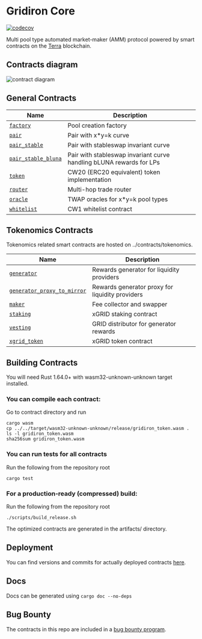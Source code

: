 # Gridiron Core

[![codecov](https://codecov.io/gh/exfury/gridiron-core/branch/main/graph/badge.svg?token=ROOLZTGZMM)](https://codecov.io/gh/exfury/gridiron-core)

Multi pool type automated market-maker (AMM) protocol powered by smart contracts on the [Terra](https://terra.money) blockchain.

## Contracts diagram

![contract diagram](./assets/sc_diagram.png "Contracts Diagram")

## General Contracts

| Name                                                       | Description                                  |
| ---------------------------------------------------------- | -------------------------------------------- |
| [`factory`](contracts/factory)                             | Pool creation factory                        |
| [`pair`](contracts/pair)                                   | Pair with x*y=k curve                        |
| [`pair_stable`](contracts/pair_stable)                     | Pair with stableswap invariant curve         |
| [`pair_stable_bluna`](contracts/pair_stable_bluna)         | Pair with stableswap invariant curve handling bLUNA rewards for LPs |
| [`token`](contracts/token)                                 | CW20 (ERC20 equivalent) token implementation |
| [`router`](contracts/router)                               | Multi-hop trade router                       |
| [`oracle`](contracts/periphery/oracle)                     | TWAP oracles for x*y=k pool types            |
| [`whitelist`](contracts/whitelist)                         | CW1 whitelist contract                       |

## Tokenomics Contracts

Tokenomics related smart contracts are hosted on ../contracts/tokenomics.

| Name                                                       | Description                                      |
| ---------------------------------------------------------- | ------------------------------------------------ |
| [`generator`](contracts/tokenomics/generator)                                   | Rewards generator for liquidity providers        |
| [`generator_proxy_to_mirror`](contracts/tokenomics/generator_proxy_to_mirror)   | Rewards generator proxy for liquidity providers  |
| [`maker`](contracts/tokenomics/maker)                                           | Fee collector and swapper                        |
| [`staking`](contracts/tokenomics/staking)                                       | xGRID staking contract                          |
| [`vesting`](contracts/tokenomics/vesting)                                       | GRID distributor for generator rewards          |
| [`xgrid_token`](contracts/tokenomics/xgrid_token)                             | xGRID token contract                            |

## Building Contracts

You will need Rust 1.64.0+ with wasm32-unknown-unknown target installed.

### You can compile each contract:
Go to contract directory and run 
    
```
cargo wasm
cp ../../target/wasm32-unknown-unknown/release/gridiron_token.wasm .
ls -l gridiron_token.wasm
sha256sum gridiron_token.wasm
```

### You can run tests for all contracts
Run the following from the repository root

```
cargo test
```

### For a production-ready (compressed) build:
Run the following from the repository root

```
./scripts/build_release.sh
```

The optimized contracts are generated in the artifacts/ directory.

## Deployment

You can find versions and commits for actually deployed contracts [here](https://github.com/astroport-fi/astroport-changelog).

## Docs

Docs can be generated using `cargo doc --no-deps`

## Bug Bounty

The contracts in this repo are included in a [bug bounty program](https://www.immunefi.com/bounty/gridiron).
